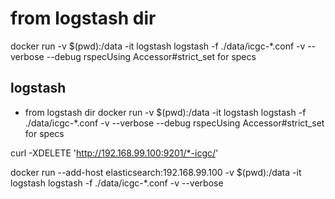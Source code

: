 
# from logstash dir
docker run  -v $(pwd):/data -it  logstash  logstash  -f ./data/icgc-*.conf  -v --verbose  --debug rspecUsing Accessor#strict_set for specs



## logstash

* from logstash dir
docker run  -v $(pwd):/data -it  logstash  logstash  -f ./data/icgc-*.conf  -v --verbose  --debug rspecUsing Accessor#strict_set for specs

curl -XDELETE 'http://192.168.99.100:9201/*-icgc/'

docker run  --add-host elasticsearch:192.168.99.100   -v $(pwd):/data -it  logstash  logstash  -f ./data/icgc-*.conf  -v --verbose
